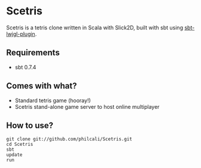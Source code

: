 # Scetris

Scetris is a tetris clone written in Scala with Slick2D, built with sbt using [sbt-lwjgl-plugin].

## Requirements

  * sbt 0.7.4

## Comes with what?

  * Standard tetris game (hooray!)
  * Scetris stand-alone game server to host online multiplayer

## How to use?

    git clone git://github.com/philcali/Scetris.git
    cd Scetris
    sbt
    update
    run

[sbt-lwjgl-plugin]: http://github.com/philcali/sbt-lwjgl-plugin
